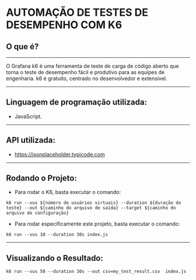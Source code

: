 # AUTOMAÇÃO DE TESTES DE DESEMPENHO COM K6

## O que é?
-----
O Grafana k6 é uma ferramenta de teste de carga de código aberto que torna o teste de desempenho fácil e produtivo para as equipes de engenharia. k6 é gratuito, centrado no desenvolvedor e extensível.

---
## Linguagem de programação utilizada:
- JavaScript.

---

## API utilizada:
- https://jsonplaceholder.typicode.com

---
## Rodando o Projeto:

- Para rodar o K6, basta executar o comando:

``k6 run --vus ${número de usuários virtuais} --duration ${duração do teste} --out ${caminho do arquivo de saída} --target ${caminho do arquivo de configuração}``

- Para rodar especificamente este projeto, basta executar o comando:

``k6 run --vus 10 --duration 30s index.js``

---

## Visualizando o Resultado:
``k6 run --vus 50 --duration 30s --out csv=my_test_result.csv  index.js``
